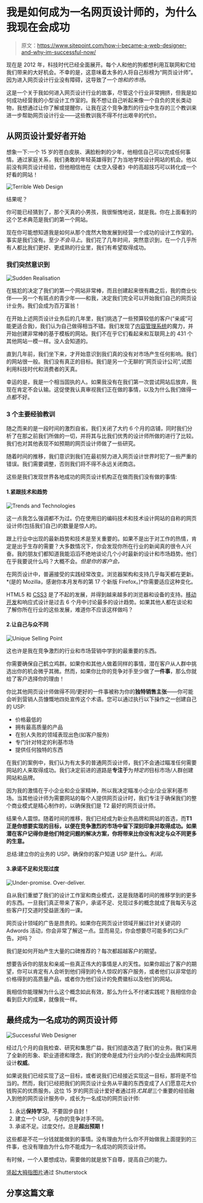 # 我是如何成为一名网页设计师的，为什么我现在会成功

> 原文：<https://www.sitepoint.com/how-i-became-a-web-designer-and-why-im-successful-now/>

现在是 2012 年，科技时代已经全面展开。每个人和他的狗都想利用互联网和它给我们带来的大好机会。不幸的是，这意味着太多的人将自己标榜为“网页设计师”。因为进入网页设计行业没有障碍，这导致了一个*饱和的市场。*

这是一个关于我如何进入网页设计行业的故事，尽管这个行业非常拥挤，但我是如何成功经营我的小型设计工作室的。我不想让自己听起来像一个自负的灵长类动物，我想通过让你了解或提醒你，让我在这个竞争激烈的行业中生存的三个教训来进一步帮助网页设计行业——这些教训我不得不付出艰辛的代价。

## 从网页设计爱好者开始

想象一下:一个 15 岁的苍白皮肤、满脸粉刺的少年，他相信自己可以完成任何事情。通过家庭关系，我们勇敢的年轻英雄得到了为当地学校设计网站的机会。他以前没有网页设计经验，但他相信他在《太空入侵者》中的高超技巧可以转化成一个好看的网站！

![Terrible Web Design](img/dc873dc6ccdb4fe79ecad1e74e9b8056.png)

结果呢？

你可能已经猜到了，那个天真的小男孩，我很惭愧地说，就是我。你在上面看到的这个艺术典范是我们的第一个网站。

现在你可能想知道我是如何从那个庞然大物发展到经营一个成功的设计工作室的。事实是我们没有。至少*不会马上*。我们花了几年时间，突然意识到，在一个几乎所有人都比我们更好、更成熟的行业里，我们有希望取得成功。

### 我们突然意识到

![Sudden Realisation](img/5f30956c17926f351fd5455ece53ab44.png)

在尴尬的决定了我们的第一个网站非常棒，而且创建起来很有趣之后，我的商业伙伴——另一个有斑点的青少年——和我，决定我们完全可以开始我们自己的网页设计业务。我们会成为百万富翁！

在开始上述网页设计业务后的几年里，我们挑选了一些预算较低的客户(“亲戚”可能更适合我)，我们认为自己做得相当不错。我们发现了[内容管理系统](http://redgiantdesign.co.za/rg-design-blog/2011/12/cms-giving-wannabe-web-designers-false-hope/)的魔力，并开始创建非常棒的基于模板的网站。我们不在乎它们看起来和互联网上的 431 个其他网站一模一样。没人会知道的。

直到几年前，我们坐下来，才开始意识到我们真的没有对市场产生任何影响。我们的网站很一般。我们没有真正的目标。我们是另一个无聊的“网页设计公司”,试图利用科技时代和消费者的天真。

幸运的是，我是一个相当固执的人。如果我没有在我们第一次尝试网站后放弃，我现在肯定不会认输。这促使我认真审视我们正在做的事情，以及为什么我们做得一点都不好。

### 3 个主要经验教训

随之而来的是一段时间的激烈自省。我们关闭了大约 6 个月的店铺，同时我们分析了在那之前我们所做的一切，并将其与比我们优秀的设计师所做的进行了比较。我们也对其他表现不如预期的网页设计师做了一些研究。

随着时间的推移，我们意识到我们在最初努力进入网页设计世界时犯了一些严重的错误。我们需要调整，否则我们将不得不永远关闭商店。

这些是我们发现世界各地成功的网页设计机构正在做而我们没有做的事情:

#### 1.紧跟技术和趋势

![Trends and Technologies](img/ad92ab336f73132c43f06c386ef77752.png)

这一点我怎么强调都不为过。仍在使用旧的编码技术和技术设计网站的自称的网页设计师(包括我们自己)的数量是惊人的。

跟上行业中出现的最新趋势和技术是至关重要的。如果不是出于对工作的热情，肯定是出于生存的需要？大多数情况下，你会发现你所在行业的新闻真的很令人兴奋。我的朋友们都知道我能滔滔不绝地谈论几个小时最新的设计和市场趋势。他们在乎我要说什么吗？大概不会。*但是你的客户会。*

在网页设计中，普遍接受的实践经常改变。浏览器架构和支持几乎每天都在更新。*(是的 Mozilla，感谢你本月发布的第 17 个新版 Firefox。)*你需要适应这种变化。

HTML5 和 [CSS3](https://www.sitepoint.com/html-css/css/) 是了不起的发展，并得到越来越多的浏览器和设备的支持。[移动开发](https://www.sitepoint.com/)和响应式设计是过去 6 个月中讨论最多的设计趋势。如果其他人都在谈论和了解你所在行业的这些发展，难道你不应该这样做吗？

#### 2.让自己与众不同

![Unique Selling Point](img/7366d2d1d6fe9985ee17a970101b20bd.png)

这也许是我在竞争激烈的行业和市场营销中学到的最重要的东西。

你需要确保自己鹤立鸡群。如果你和其他人做着同样的事情，潜在客户从人群中挑选出你的机会微乎其微。然而，如果你比你的竞争对手至少做了**一件事**，那么你就给了客户选择你的理由！

你比其他网页设计师做得不同/更好的一件事被称为你的**独特销售主张**——你可能会听到营销人员慷慨地四处宣传这个术语。您可以通过执行以下操作之一创建自己的 USP:

*   价格最低的
*   拥有最高质量的产品
*   在别人失败的领域表现出色(如客户服务)
*   专门针对特定的利基市场
*   提供任何独特的东西

在我们的案例中，我们认为有太多的普通网页设计师，我们不会通过瞄准任何需要网站的人来取得成功。我们决定前进的道路是**专注于**为*特定的*目标市场/人群创建网站和品牌。

因为我的激情在于小企业和企业家精神，所以我决定瞄准小企业/企业家利基市场。当其他设计师为需要网站的每个人提供网页设计时，我们专注于确保我们的整个商业模式是精心制作的，以确保我们是 T2 最好的网页设计师。

结果令人震惊。随着时间的推移，我们已经成为新业务品牌和网站的首选，而**T1 正是你想要实现的目标，以便在竞争激烈的市场中留下深刻印象并取得成功。如果潜在客户记得你是他们特定问题的解决方案，你将带来比你没有决定与众不同更多的生意。**

总结:建立你的业务的 USP。确保你的客户知道 USP 是什么。*利润。*

#### 3.承诺不足和兑现过度

![Under-promise. Over-deliver.](img/7511320126d0083f85807082a72edcb1.png)

自从我们重塑了我们的设计工作室和商业模式，这是我随着时间的推移学到的更多的东西。一旦我们真正带来了客户，承诺不足、兑现过多的概念就成了我每天与这些客户打交道时受益匪浅的一课。

网页设计领域的广告是昂贵的。如果你在网页设计领域开展过针对关键词的 Adwords 活动，你会非常了解这一点。显而易见，你会想要尽可能多的口头广告。对吗？

我们是如何开始产生大量的口碑推荐的？每次都超越客户的期望。

想要告诉你的朋友和亲戚一些真正伟大的事情是人的天性。如果你超出了客户的期望，你可以肯定有人会听到他们得到的令人惊叹的客户服务，或者他们以非常低的价格得到的高质量产品，或者你为他们设计的免费徽标以及他们的网站。

我相信你能理解为什么这个概念如此有效，那么为什么不付诸实践呢？我相信你会看到巨大的成果，就像我一样。

## 最终成为一名成功的网页设计师

![Successful Web Designer](img/238fbe7045d5097068eb361fb6be324d.png)

经过几个月的自我检查、研究和集思广益，我们彻底改造了我们的业务。我们采用了全新的形象、职业道德和理念，我们的使命是成为行业内的小型企业品牌和网页设计**权威**。

如果说我们已经实现了这一目标，或者说我们已经接近实现这一目标，那将是不恰当的。然而，我们已经把我们的网页设计业务从平庸的东西变成了人们愿意花大价钱购买的优质服务。这位 15 岁的网页设计爱好者通过将*尤其是*三个重要的经验融入到他的网页设计服务中，成长为一名成功的网页设计师:

1.  永远**保持学习**。不要固步自封！
2.  建立一个 USP。与你的竞争对手不同。
3.  承诺不足。过度交付。总是**超出预期！**

这些都是不花一分钱就能做到的事情。没有理由为什么你不开始做我上面提到的三件事，也没有理由为什么你不能成为一名成功的网页设计师。

有时候，一个人要想成功，需要做的就是放下自尊，提高自己的能力。

[竖起大拇指图片](http://www.shutterstock.com/cat.mhtml?lang=en&search_source=search_form&version=llv1&anyorall=all&safesearch=1&searchterm=better&search_group=#id=39189982&src=08fc578598eeb6516ae8f3768e769482-1-2)通过 Shutterstock

## 分享这篇文章